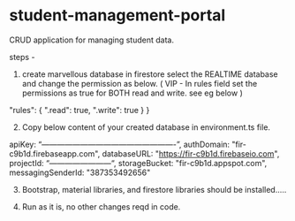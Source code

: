 # student-management-portal
CRUD application for managing student data.

steps - 

1. create marvellous database in firestore select the REALTIME database and change the permission as below.
( VIP - In rules field set the permissions as true for BOTH read and write. see eg below )
 
  "rules": {
    ".read": true,
    ".write": true
  }
}

2.  Copy below content of your created database in environment.ts file.

apiKey: “—————————————————-”,
authDomain: "fir-c9b1d.firebaseapp.com",
databaseURL: "https://fir-c9b1d.firebaseio.com",
projectId: “————————“,
storageBucket: "fir-c9b1d.appspot.com",
messagingSenderId: "387353492656" 


3. Bootstrap, material libraries, and firestore libraries should be installed..... 


4. Run as it is, no other changes reqd in code. 
